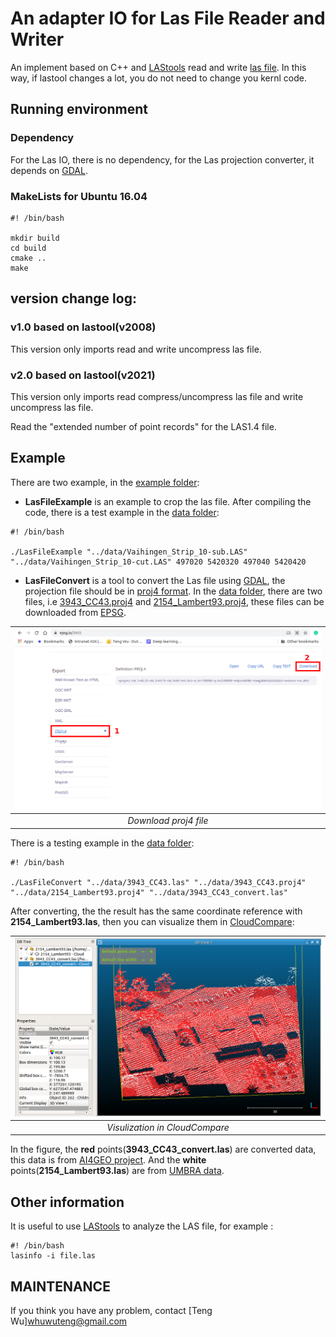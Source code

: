 # An adapter IO for Las File Reader and Writer

An implement based on C++ and [LAStools](https://github.com/LAStools/LAStools) read and write [las file](https://www.asprs.org/divisions-committees/lidar-division/laser-las-file-format-exchange-activities). 
In this way, if lastool changes a lot, you do not need to change you kernl code.

## Running environment 

### Dependency

For the Las IO, there is no dependency, for the Las projection converter, it depends on [GDAL](https://gdal.org/).

### MakeLists for Ubuntu 16.04

``` shell
#! /bin/bash

mkdir build
cd build
cmake ..
make
```

## version change log:
### v1.0 based on lastool(v2008)
This version only imports read and write uncompress las file.

### v2.0 based on lastool(v2021)
This version only imports read compress/uncompress las file and write uncompress las file.

Read the "extended number of point records" for the LAS1.4 file.

## Example

There are two example, in the [example folder](/example):

+ **LasFileExample** is an example to crop the las file. After compiling the code, there is a test example in the  [data folder](/data):

```
#! /bin/bash

./LasFileExample "../data/Vaihingen_Strip_10-sub.LAS" "../data/Vaihingen_Strip_10-cut.LAS" 497020 5420320 497040 5420420
```

+ **LasFileConvert** is a tool to convert the Las file using [GDAL](https://gdal.org/), the projection file should be in [proj4 format](https://en.wikipedia.org/wiki/PROJ). In the  [data folder](/data), there are two files, i.e [3943_CC43.proj4](/data/3943_CC43.proj4) and [2154_Lambert93.proj4](/data/_Lambert93.proj4), these files can be downloaded from [EPSG](https://epsg.io/3943).

| <img src="/figures/epsg.png" width="700" alt="epsg" /> |
| :----------------------------------------------------------: |
|           *Download proj4 file*           |

There is a testing example in the  [data folder](/data):

```
#! /bin/bash

./LasFileConvert "../data/3943_CC43.las" "../data/3943_CC43.proj4" "../data/2154_Lambert93.proj4" "../data/3943_CC43_convert.las" 
```

After converting, the the result has the same coordinate reference with **2154_Lambert93.las**, then you can visualize them in [CloudCompare](https://www.danielgm.net/cc/):

| <img src="/figures/convert.png" width="800" alt="convert" /> |
| :----------------------------------------------------------: |
|                *Visulization in CloudCompare*                |

In the figure, the **red** points(**3943_CC43_convert.las**) are converted data, this data is from [AI4GEO project](https://www.ai4geo.eu/). And the **white** points(**2154_Lambert93.las**) are from [UMBRA data](https://hal.archives-ouvertes.fr/hal-02370225/document).

## Other information

It is useful to use [LAStools](https://github.com/LAStools/LAStools) to analyze the LAS file, for example :
``` shell
#! /bin/bash
lasinfo -i file.las
```

## MAINTENANCE
If you think you have any problem, contact [Teng Wu]<whuwuteng@gmail.com>
